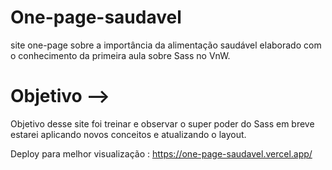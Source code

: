 # One-page-saudavel
site one-page sobre  a importância da alimentação saudável elaborado com o conhecimento da primeira aula sobre Sass no VnW. 

<h1>Objetivo --></h1>

<p>Objetivo desse site foi treinar e observar o super poder do Sass em breve estarei aplicando novos conceitos e atualizando o layout.</p>

Deploy para melhor visualização : https://one-page-saudavel.vercel.app/
